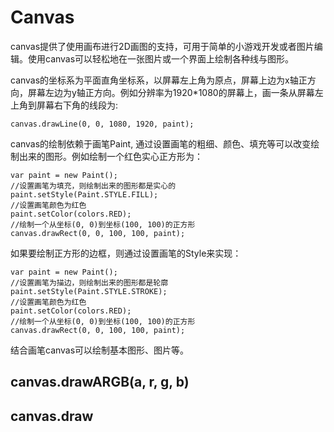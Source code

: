 # Canvas

canvas提供了使用画布进行2D画图的支持，可用于简单的小游戏开发或者图片编辑。使用canvas可以轻松地在一张图片或一个界面上绘制各种线与图形。

canvas的坐标系为平面直角坐标系，以屏幕左上角为原点，屏幕上边为x轴正方向，屏幕左边为y轴正方向。例如分辨率为1920*1080的屏幕上，画一条从屏幕左上角到屏幕右下角的线段为:

```
canvas.drawLine(0, 0, 1080, 1920, paint);
```

canvas的绘制依赖于画笔Paint, 通过设置画笔的粗细、颜色、填充等可以改变绘制出来的图形。例如绘制一个红色实心正方形为：
```
var paint = new Paint();
//设置画笔为填充，则绘制出来的图形都是实心的
paint.setStyle(Paint.STYLE.FILL);
//设置画笔颜色为红色
paint.setColor(colors.RED);
//绘制一个从坐标(0, 0)到坐标(100, 100)的正方形
canvas.drawRect(0, 0, 100, 100, paint);
```

如果要绘制正方形的边框，则通过设置画笔的Style来实现：
```
var paint = new Paint();
//设置画笔为描边，则绘制出来的图形都是轮廓
paint.setStyle(Paint.STYLE.STROKE);
//设置画笔颜色为红色
paint.setColor(colors.RED);
//绘制一个从坐标(0, 0)到坐标(100, 100)的正方形
canvas.drawRect(0, 0, 100, 100, paint);
```

结合画笔canvas可以绘制基本图形、图片等。

## canvas.drawARGB(a, r, g, b)

## canvas.draw
 